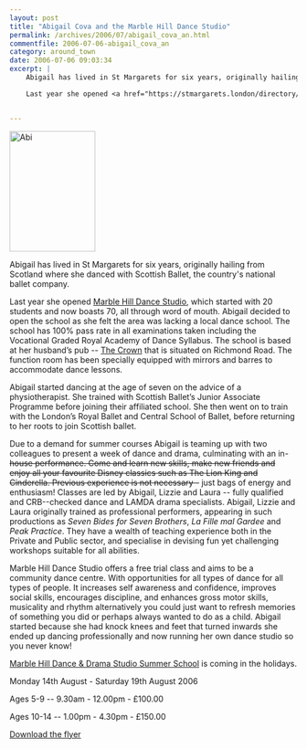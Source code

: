 ```yaml
---
layout: post
title: "Abigail Cova and the Marble Hill Dance Studio"
permalink: /archives/2006/07/abigail_cova_an.html
commentfile: 2006-07-06-abigail_cova_an
category: around_town
date: 2006-07-06 09:03:34
excerpt: |
    Abigail has lived in St Margarets for six years, originally hailing from Scotland where she danced with Scottish Ballet, the country's national ballet company.

    Last year she opened <a href="https://stmargarets.london/directory/art/200607060232,">Marble Hill Dance Studio</a> which started with 20 students and now boasts 70, all through word of mouth. Abigail decided to open the school as she felt the area was lacking a local dance school. The school has 100% pass rate in all examinations taken including the Vocational Graded Royal Academy of Dance Syllabus. The school is based at her husband’s pub -- <a href="https://stmargarets.london/directory/pub/200506090609">The Crown</a> that is situated on Richmond Road. The function room has been specially equipped with mirrors and barres to accommodate dance lessons.


---
```


<a href="/assets/images/2006/abs_edited.JPG"><img src="/assets/images/2006/abs_edited.JPG" width="150" height="211" alt="Abi" class="photo right" /></a>

Abigail has lived in St Margarets for six years, originally hailing from Scotland where she danced with Scottish Ballet, the country's national ballet company.

Last year she opened [Marble Hill Dance Studio](https://stmargarets.london/directory/art/200607060232), which started with 20 students and now boasts 70, all through word of mouth. Abigail decided to open the school as she felt the area was lacking a local dance school. The school has 100% pass rate in all examinations taken including the Vocational Graded Royal Academy of Dance Syllabus. The school is based at her husband’s pub -- [The Crown](https://stmargarets.london/directory/pub/200506090609) that is situated on Richmond Road. The function room has been specially equipped with mirrors and barres to accommodate dance lessons.

Abigail started dancing at the age of seven on the advice of a physiotherapist. She trained with Scottish Ballet’s Junior Associate Programme before joining their affiliated school. She then went on to train with the London’s Royal Ballet and Central School of Ballet, before returning to her roots to join Scottish ballet.

Due to a demand for summer courses Abigail is teaming up with two colleagues to present a week of dance and drama, culminating with an in-~~house performance. Come and learn new skills, make new friends and enjoy all your favourite Disney classics such as The Lion King and Cinderella. Previous experience is not necessary -~~ just bags of energy and enthusiasm! Classes are led by Abigail, Lizzie and Laura -- fully qualified and CRB--checked dance and LAMDA drama specialists. Abigail, Lizzie and Laura originally trained as professional performers, appearing in such productions as *Seven Bides for Seven Brothers*, *La Fille mal Gardee* and *Peak Practice*. They have a wealth of teaching experience both in the Private and Public sector, and specialise in devising fun yet challenging workshops suitable for all abilities.

Marble Hill Dance Studio offers a free trial class and aims to be a community dance centre. With opportunities for all types of dance for all types of people. It increases self awareness and confidence, improves social skills, encourages discipline, and enhances gross motor skills, musicality and rhythm alternatively you could just want to refresh memories of something you did or perhaps always wanted to do as a child. Abigail started because she had knock knees and feet that turned inwards she ended up dancing professionally and now running her own dance studio so you never know!

[Marble Hill Dance & Drama Studio Summer School](https://stmargarets.london/event/Class/200607060251) is coming in the holidays.

Monday 14th August - Saturday 19th August 2006

Ages 5-9 -- 9.30am - 12.00pm - £100.00

Ages 10-14 -- 1.00pm - 4.30pm - £150.00

<a href="/assets/images/2006/marblehilldancesummer.pdf">Download the flyer</a>
